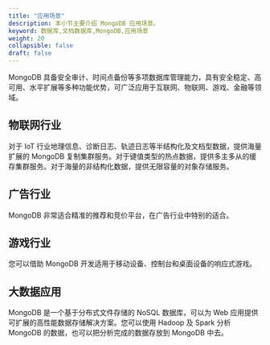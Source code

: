 ```yaml
---
title: "应用场景"
description: 本小节主要介绍 MongoDB 应用场景。 
keyword: 数据库,文档数据库,MongoDB,应用场景 
weight: 20
collapsible: false
draft: false
---
```




MongoDB 具备安全审计、时间点备份等多项数据库管理能力，具有安全稳定、高可用、水平扩展等多种功能优势，可广泛应用于互联网、物联网、游戏、金融等领域。

## 物联网行业

对于 IoT 行业地理信息、诊断日志、轨迹日志等半结构化及文档型数据，提供海量扩展的 MongoDB 复制集群服务。对于键值类型的热点数据，提供多主多从的缓存集群服务。对于海量的非结构化数据，提供无限容量的对象存储服务。

## 广告行业

MongoDB 非常适合精准的推荐和竞价平台，在广告行业中特别的适合。

## 游戏行业

您可以借助 MongoDB 开发适用于移动设备、控制台和桌面设备的响应式游戏。

## 大数据应用

MongoDB 是一个基于分布式文件存储的 NoSQL 数据库，可以为 Web 应用提供可扩展的高性能数据存储解决方案。您可以使用 Hadoop 及 Spark 分析 MongoDB 的数据，也可以把分析完成的数据存放到 MongoDB 中去。
